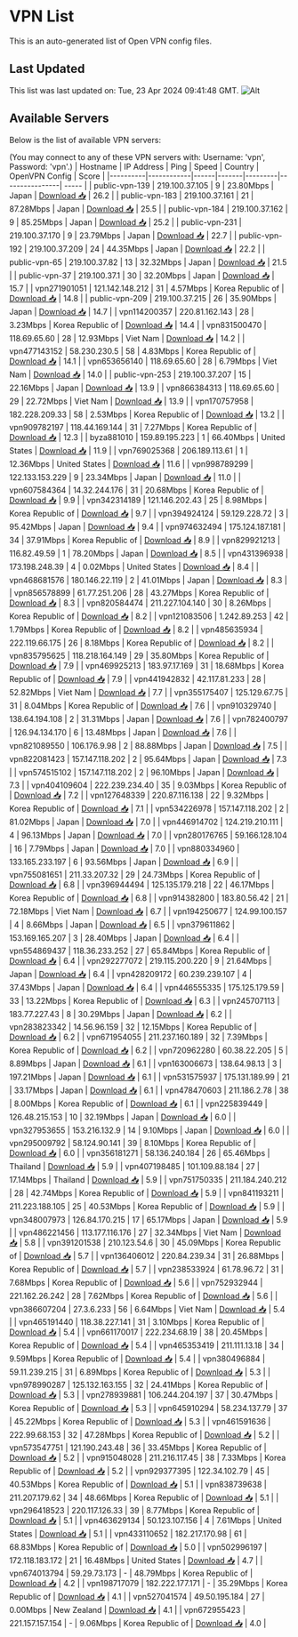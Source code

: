 # VPN List

This is an auto-generated list of Open VPN config files.

## Last Updated

This list was last updated on: Tue, 23 Apr 2024 09:41:48 GMT.
![Alt](https://repobeats.axiom.co/api/embed/186b98318ef1479477931607c1ad7d823f12451f.svg "Repobeats analytics image")

## Available Servers

Below is the list of available VPN servers:

(You may connect to any of these VPN servers with: Username: 'vpn', Password: 'vpn'.)
| Hostname | IP Address | Ping | Speed | Country | OpenVPN Config | Score |
|----------|------------|------|-------|---------|----------------| ----- |
| public-vpn-139 | 219.100.37.105 | 9 | 23.80Mbps | Japan | [Download 📥](./configs/server_0_JP.ovpn) | 26.2 |
| public-vpn-183 | 219.100.37.161 | 21 | 87.28Mbps | Japan | [Download 📥](./configs/server_1_JP.ovpn) | 25.5 |
| public-vpn-184 | 219.100.37.162 | 9 | 85.25Mbps | Japan | [Download 📥](./configs/server_2_JP.ovpn) | 25.2 |
| public-vpn-231 | 219.100.37.170 | 9 | 23.79Mbps | Japan | [Download 📥](./configs/server_3_JP.ovpn) | 22.7 |
| public-vpn-192 | 219.100.37.209 | 24 | 44.35Mbps | Japan | [Download 📥](./configs/server_4_JP.ovpn) | 22.2 |
| public-vpn-65 | 219.100.37.82 | 13 | 32.32Mbps | Japan | [Download 📥](./configs/server_5_JP.ovpn) | 21.5 |
| public-vpn-37 | 219.100.37.1 | 30 | 32.20Mbps | Japan | [Download 📥](./configs/server_6_JP.ovpn) | 15.7 |
| vpn271901051 | 121.142.148.212 | 31 | 4.57Mbps | Korea Republic of | [Download 📥](./configs/server_7_KR.ovpn) | 14.8 |
| public-vpn-209 | 219.100.37.215 | 26 | 35.90Mbps | Japan | [Download 📥](./configs/server_8_JP.ovpn) | 14.7 |
| vpn114200357 | 220.81.162.143 | 28 | 3.23Mbps | Korea Republic of | [Download 📥](./configs/server_9_KR.ovpn) | 14.4 |
| vpn831500470 | 118.69.65.60 | 28 | 12.93Mbps | Viet Nam | [Download 📥](./configs/server_10_VN.ovpn) | 14.2 |
| vpn477143152 | 58.230.230.5 | 58 | 4.83Mbps | Korea Republic of | [Download 📥](./configs/server_11_KR.ovpn) | 14.1 |
| vpn653656140 | 118.69.65.60 | 28 | 6.79Mbps | Viet Nam | [Download 📥](./configs/server_12_VN.ovpn) | 14.0 |
| public-vpn-253 | 219.100.37.207 | 15 | 22.16Mbps | Japan | [Download 📥](./configs/server_13_JP.ovpn) | 13.9 |
| vpn866384313 | 118.69.65.60 | 29 | 22.72Mbps | Viet Nam | [Download 📥](./configs/server_14_VN.ovpn) | 13.9 |
| vpn170757958 | 182.228.209.33 | 58 | 2.53Mbps | Korea Republic of | [Download 📥](./configs/server_15_KR.ovpn) | 13.2 |
| vpn909782197 | 118.44.169.144 | 31 | 7.27Mbps | Korea Republic of | [Download 📥](./configs/server_16_KR.ovpn) | 12.3 |
| byza881010 | 159.89.195.223 | 1 | 66.40Mbps | United States | [Download 📥](./configs/server_17_US.ovpn) | 11.9 |
| vpn769025368 | 206.189.113.61 | 1 | 12.36Mbps | United States | [Download 📥](./configs/server_18_US.ovpn) | 11.6 |
| vpn998789299 | 122.133.153.229 | 9 | 23.34Mbps | Japan | [Download 📥](./configs/server_19_JP.ovpn) | 11.0 |
| vpn607584364 | 14.32.244.176 | 31 | 20.68Mbps | Korea Republic of | [Download 📥](./configs/server_20_KR.ovpn) | 9.9 |
| vpn342314189 | 121.146.202.43 | 25 | 8.98Mbps | Korea Republic of | [Download 📥](./configs/server_21_KR.ovpn) | 9.7 |
| vpn394924124 | 59.129.228.72 | 3 | 95.42Mbps | Japan | [Download 📥](./configs/server_22_JP.ovpn) | 9.4 |
| vpn974632494 | 175.124.187.181 | 34 | 37.91Mbps | Korea Republic of | [Download 📥](./configs/server_23_KR.ovpn) | 8.9 |
| vpn829921213 | 116.82.49.59 | 1 | 78.20Mbps | Japan | [Download 📥](./configs/server_24_JP.ovpn) | 8.5 |
| vpn431396938 | 173.198.248.39 | 4 | 0.02Mbps | United States | [Download 📥](./configs/server_25_US.ovpn) | 8.4 |
| vpn468681576 | 180.146.22.119 | 2 | 41.01Mbps | Japan | [Download 📥](./configs/server_26_JP.ovpn) | 8.3 |
| vpn856578899 | 61.77.251.206 | 28 | 43.27Mbps | Korea Republic of | [Download 📥](./configs/server_27_KR.ovpn) | 8.3 |
| vpn820584474 | 211.227.104.140 | 30 | 8.26Mbps | Korea Republic of | [Download 📥](./configs/server_28_KR.ovpn) | 8.2 |
| vpn121083506 | 1.242.89.253 | 42 | 1.79Mbps | Korea Republic of | [Download 📥](./configs/server_29_KR.ovpn) | 8.2 |
| vpn485635934 | 222.119.66.175 | 26 | 8.18Mbps | Korea Republic of | [Download 📥](./configs/server_30_KR.ovpn) | 8.2 |
| vpn835795625 | 118.218.164.149 | 29 | 35.80Mbps | Korea Republic of | [Download 📥](./configs/server_31_KR.ovpn) | 7.9 |
| vpn469925213 | 183.97.17.169 | 31 | 18.68Mbps | Korea Republic of | [Download 📥](./configs/server_32_KR.ovpn) | 7.9 |
| vpn441942832 | 42.117.81.233 | 28 | 52.82Mbps | Viet Nam | [Download 📥](./configs/server_33_VN.ovpn) | 7.7 |
| vpn355175407 | 125.129.67.75 | 31 | 8.04Mbps | Korea Republic of | [Download 📥](./configs/server_34_KR.ovpn) | 7.6 |
| vpn910329740 | 138.64.194.108 | 2 | 31.31Mbps | Japan | [Download 📥](./configs/server_35_JP.ovpn) | 7.6 |
| vpn782400797 | 126.94.134.170 | 6 | 13.48Mbps | Japan | [Download 📥](./configs/server_36_JP.ovpn) | 7.6 |
| vpn821089550 | 106.176.9.98 | 2 | 88.88Mbps | Japan | [Download 📥](./configs/server_37_JP.ovpn) | 7.5 |
| vpn822081423 | 157.147.118.202 | 2 | 95.64Mbps | Japan | [Download 📥](./configs/server_38_JP.ovpn) | 7.3 |
| vpn574515102 | 157.147.118.202 | 2 | 96.10Mbps | Japan | [Download 📥](./configs/server_39_JP.ovpn) | 7.3 |
| vpn404109604 | 222.239.234.40 | 35 | 9.03Mbps | Korea Republic of | [Download 📥](./configs/server_40_KR.ovpn) | 7.2 |
| vpn127648339 | 220.87.116.138 | 22 | 9.32Mbps | Korea Republic of | [Download 📥](./configs/server_41_KR.ovpn) | 7.1 |
| vpn534226978 | 157.147.118.202 | 2 | 81.02Mbps | Japan | [Download 📥](./configs/server_42_JP.ovpn) | 7.0 |
| vpn446914702 | 124.219.210.111 | 4 | 96.13Mbps | Japan | [Download 📥](./configs/server_43_JP.ovpn) | 7.0 |
| vpn280176765 | 59.166.128.104 | 16 | 7.79Mbps | Japan | [Download 📥](./configs/server_44_JP.ovpn) | 7.0 |
| vpn880334960 | 133.165.233.197 | 6 | 93.56Mbps | Japan | [Download 📥](./configs/server_45_JP.ovpn) | 6.9 |
| vpn755081651 | 211.33.207.32 | 29 | 24.73Mbps | Korea Republic of | [Download 📥](./configs/server_46_KR.ovpn) | 6.8 |
| vpn396944494 | 125.135.179.218 | 22 | 46.17Mbps | Korea Republic of | [Download 📥](./configs/server_47_KR.ovpn) | 6.8 |
| vpn914382800 | 183.80.56.42 | 21 | 72.18Mbps | Viet Nam | [Download 📥](./configs/server_48_VN.ovpn) | 6.7 |
| vpn194250677 | 124.99.100.157 | 4 | 8.66Mbps | Japan | [Download 📥](./configs/server_49_JP.ovpn) | 6.5 |
| vpn379611862 | 153.169.165.207 | 3 | 28.40Mbps | Japan | [Download 📥](./configs/server_50_JP.ovpn) | 6.4 |
| vpn554869437 | 118.36.233.252 | 27 | 65.84Mbps | Korea Republic of | [Download 📥](./configs/server_51_KR.ovpn) | 6.4 |
| vpn292277072 | 219.115.200.220 | 9 | 21.64Mbps | Japan | [Download 📥](./configs/server_52_JP.ovpn) | 6.4 |
| vpn428209172 | 60.239.239.107 | 4 | 37.43Mbps | Japan | [Download 📥](./configs/server_53_JP.ovpn) | 6.4 |
| vpn446555335 | 175.125.179.59 | 33 | 13.22Mbps | Korea Republic of | [Download 📥](./configs/server_54_KR.ovpn) | 6.3 |
| vpn245707113 | 183.77.227.43 | 8 | 30.29Mbps | Japan | [Download 📥](./configs/server_55_JP.ovpn) | 6.2 |
| vpn283823342 | 14.56.96.159 | 32 | 12.15Mbps | Korea Republic of | [Download 📥](./configs/server_56_KR.ovpn) | 6.2 |
| vpn671954055 | 211.237.160.189 | 32 | 7.39Mbps | Korea Republic of | [Download 📥](./configs/server_57_KR.ovpn) | 6.2 |
| vpn720962280 | 60.38.22.205 | 5 | 8.89Mbps | Japan | [Download 📥](./configs/server_58_JP.ovpn) | 6.1 |
| vpn163006673 | 138.64.98.13 | 3 | 197.21Mbps | Japan | [Download 📥](./configs/server_59_JP.ovpn) | 6.1 |
| vpn531575937 | 175.131.189.99 | 21 | 33.17Mbps | Japan | [Download 📥](./configs/server_60_JP.ovpn) | 6.1 |
| vpn478470603 | 211.186.2.78 | 38 | 8.00Mbps | Korea Republic of | [Download 📥](./configs/server_61_KR.ovpn) | 6.1 |
| vpn225839449 | 126.48.215.153 | 10 | 32.19Mbps | Japan | [Download 📥](./configs/server_62_JP.ovpn) | 6.0 |
| vpn327953655 | 153.216.132.9 | 14 | 9.10Mbps | Japan | [Download 📥](./configs/server_63_JP.ovpn) | 6.0 |
| vpn295009792 | 58.124.90.141 | 39 | 8.10Mbps | Korea Republic of | [Download 📥](./configs/server_64_KR.ovpn) | 6.0 |
| vpn356181271 | 58.136.240.184 | 26 | 65.46Mbps | Thailand | [Download 📥](./configs/server_65_TH.ovpn) | 5.9 |
| vpn407198485 | 101.109.88.184 | 27 | 17.14Mbps | Thailand | [Download 📥](./configs/server_66_TH.ovpn) | 5.9 |
| vpn751750335 | 211.184.240.212 | 28 | 42.74Mbps | Korea Republic of | [Download 📥](./configs/server_67_KR.ovpn) | 5.9 |
| vpn841193211 | 211.223.188.105 | 25 | 40.53Mbps | Korea Republic of | [Download 📥](./configs/server_68_KR.ovpn) | 5.9 |
| vpn348007973 | 126.84.170.215 | 17 | 65.17Mbps | Japan | [Download 📥](./configs/server_69_JP.ovpn) | 5.9 |
| vpn486221456 | 113.177.116.176 | 27 | 32.34Mbps | Viet Nam | [Download 📥](./configs/server_70_VN.ovpn) | 5.8 |
| vpn391201538 | 210.123.54.6 | 30 | 45.09Mbps | Korea Republic of | [Download 📥](./configs/server_71_KR.ovpn) | 5.7 |
| vpn136406012 | 220.84.239.34 | 31 | 26.88Mbps | Korea Republic of | [Download 📥](./configs/server_72_KR.ovpn) | 5.7 |
| vpn238533924 | 61.78.96.72 | 31 | 7.68Mbps | Korea Republic of | [Download 📥](./configs/server_73_KR.ovpn) | 5.6 |
| vpn752932944 | 221.162.26.242 | 28 | 7.62Mbps | Korea Republic of | [Download 📥](./configs/server_74_KR.ovpn) | 5.6 |
| vpn386607204 | 27.3.6.233 | 56 | 6.64Mbps | Viet Nam | [Download 📥](./configs/server_75_VN.ovpn) | 5.4 |
| vpn465191440 | 118.38.227.141 | 31 | 3.10Mbps | Korea Republic of | [Download 📥](./configs/server_76_KR.ovpn) | 5.4 |
| vpn661170017 | 222.234.68.19 | 38 | 20.45Mbps | Korea Republic of | [Download 📥](./configs/server_77_KR.ovpn) | 5.4 |
| vpn465353419 | 211.111.13.18 | 34 | 9.59Mbps | Korea Republic of | [Download 📥](./configs/server_78_KR.ovpn) | 5.4 |
| vpn380496884 | 59.11.239.215 | 31 | 6.89Mbps | Korea Republic of | [Download 📥](./configs/server_79_KR.ovpn) | 5.3 |
| vpn978990287 | 125.132.163.155 | 32 | 24.41Mbps | Korea Republic of | [Download 📥](./configs/server_80_KR.ovpn) | 5.3 |
| vpn278939881 | 106.244.204.197 | 37 | 30.47Mbps | Korea Republic of | [Download 📥](./configs/server_81_KR.ovpn) | 5.3 |
| vpn645910294 | 58.234.137.79 | 37 | 45.22Mbps | Korea Republic of | [Download 📥](./configs/server_82_KR.ovpn) | 5.3 |
| vpn461591636 | 222.99.68.153 | 32 | 47.28Mbps | Korea Republic of | [Download 📥](./configs/server_83_KR.ovpn) | 5.2 |
| vpn573547751 | 121.190.243.48 | 36 | 33.45Mbps | Korea Republic of | [Download 📥](./configs/server_84_KR.ovpn) | 5.2 |
| vpn915048028 | 211.216.117.45 | 38 | 7.33Mbps | Korea Republic of | [Download 📥](./configs/server_85_KR.ovpn) | 5.2 |
| vpn929377395 | 122.34.102.79 | 45 | 40.53Mbps | Korea Republic of | [Download 📥](./configs/server_86_KR.ovpn) | 5.1 |
| vpn838739638 | 211.207.179.62 | 34 | 48.66Mbps | Korea Republic of | [Download 📥](./configs/server_87_KR.ovpn) | 5.1 |
| vpn296418523 | 220.117.126.33 | 39 | 8.77Mbps | Korea Republic of | [Download 📥](./configs/server_88_KR.ovpn) | 5.1 |
| vpn463629134 | 50.123.107.156 | 4 | 7.61Mbps | United States | [Download 📥](./configs/server_89_US.ovpn) | 5.1 |
| vpn433110652 | 182.217.170.98 | 61 | 68.83Mbps | Korea Republic of | [Download 📥](./configs/server_90_KR.ovpn) | 5.0 |
| vpn502996197 | 172.118.183.172 | 21 | 16.48Mbps | United States | [Download 📥](./configs/server_91_US.ovpn) | 4.7 |
| vpn674013794 | 59.29.73.173 | - | 48.79Mbps | Korea Republic of | [Download 📥](./configs/server_92_KR.ovpn) | 4.2 |
| vpn198717079 | 182.222.177.171 | - | 35.29Mbps | Korea Republic of | [Download 📥](./configs/server_93_KR.ovpn) | 4.1 |
| vpn527041574 | 49.50.195.184 | 27 | 0.00Mbps | New Zealand | [Download 📥](./configs/server_94_NZ.ovpn) | 4.1 |
| vpn672955423 | 221.157.157.154 | - | 9.06Mbps | Korea Republic of | [Download 📥](./configs/server_95_KR.ovpn) | 4.0 |
